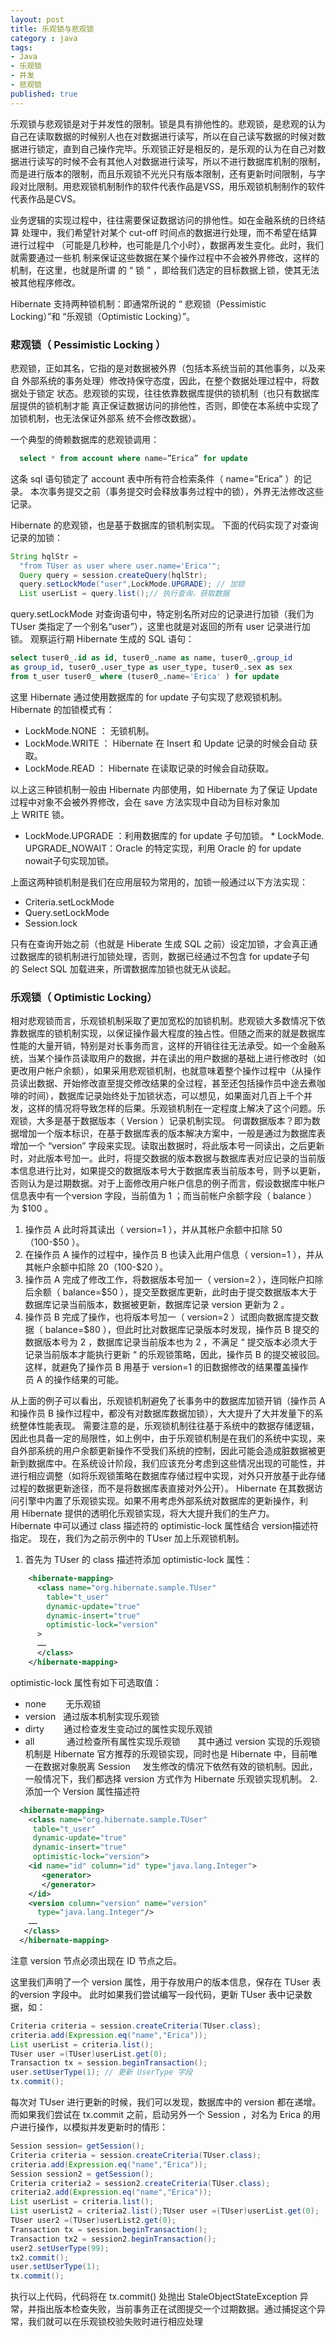 ```yaml
---
layout: post
title: 乐观锁与悲观锁
category : java
tags:
- Java
- 乐观锁
- 并发
- 悲观锁
published: true
---
```

乐观锁与悲观锁是对于并发性的限制。锁是具有排他性的。悲观锁，是悲观的认为自己在读取数据的时候别人也在对数据进行读写，所以在自己读写数据的时候对数据进行锁定，直到自己操作完毕。乐观锁正好是相反的，是乐观的认为在自己对数据进行读写的时候不会有其他人对数据进行读写，所以不进行数据库机制的限制，而是进行版本的限制，而且乐观锁不光光只有版本限制，还有更新时间限制，与字段对比限制。用悲观锁机制制作的软件代表作品是VSS，用乐观锁机制制作的软件代表作品是CVS。

业务逻辑的实现过程中，往往需要保证数据访问的排他性。如在金融系统的日终结算 处理中，我们希望针对某个 cut-off 时间点的数据进行处理，而不希望在结算进行过程中 （可能是几秒种，也可能是几个小时），数据再发生变化。此时，我们就需要通过一些机 制来保证这些数据在某个操作过程中不会被外界修改，这样的机制，在这里，也就是所谓 的 “ 锁 ” ，即给我们选定的目标数据上锁，使其无法被其他程序修改。

Hibernate 支持两种锁机制：即通常所说的 “ 悲观锁（Pessimistic Locking）”和 “乐观锁（Optimistic Locking）”。

### 悲观锁（ Pessimistic Locking ）

悲观锁，正如其名，它指的是对数据被外界（包括本系统当前的其他事务，以及来自 外部系统的事务处理）修改持保守态度，因此，在整个数据处理过程中，将数据处于锁定 状态。悲观锁的实现，往往依靠数据库提供的锁机制（也只有数据库层提供的锁机制才能 真正保证数据访问的排他性，否则，即使在本系统中实现了加锁机制，也无法保证外部系 统不会修改数据）。

一个典型的倚赖数据库的悲观锁调用：

``` sql
  select * from account where name=”Erica” for update
```

这条 sql 语句锁定了 account 表中所有符合检索条件（ name=”Erica” ）的记录。 本次事务提交之前（事务提交时会释放事务过程中的锁），外界无法修改这些记录。


Hibernate 的悲观锁，也是基于数据库的锁机制实现。 下面的代码实现了对查询记录的加锁：

``` java
String hqlStr =
  "from TUser as user where user.name='Erica'";
  Query query = session.createQuery(hqlStr);
  query.setLockMode("user",LockMode.UPGRADE); // 加锁 
  List userList = query.list();// 执行查询，获取数据
```

query.setLockMode 对查询语句中，特定别名所对应的记录进行加锁（我们为 TUser 类指定了一个别名“user”），这里也就是对返回的所有 user 记录进行加锁。 观察运行期 Hibernate 生成的 SQL 语句：

``` sql
select tuser0_.id as id, tuser0_.name as name, tuser0_.group_id
as group_id, tuser0_.user_type as user_type, tuser0_.sex as sex
from t_user tuser0_ where (tuser0_.name='Erica' ) for update
```

这里 Hibernate 通过使用数据库的 for update 子句实现了悲观锁机制。
Hibernate 的加锁模式有：

* LockMode.NONE ： 无锁机制。
* LockMode.WRITE ： Hibernate 在 Insert 和 Update 记录的时候会自动 获取。
* LockMode.READ ： Hibernate 在读取记录的时候会自动获取。

以上这三种锁机制一般由 Hibernate 内部使用，如 Hibernate 为了保证 Update过程中对象不会被外界修改，会在 save 方法实现中自动为目标对象加上 WRITE 锁。

* LockMode.UPGRADE ：利用数据库的 for update 子句加锁。
* LockMode. UPGRADE_NOWAIT：Oracle 的特定实现，利用 Oracle 的 for update nowait子句实现加锁。

上面这两种锁机制是我们在应用层较为常用的，加锁一般通过以下方法实现：

* Criteria.setLockMode
* Query.setLockMode
* Session.lock

只有在查询开始之前（也就是 Hiberate 生成 SQL 之前）设定加锁，才会真正通过数据库的锁机制进行加锁处理，否则，数据已经通过不包含 for update子句的 Select SQL 加载进来，所谓数据库加锁也就无从谈起。
### 乐观锁（ Optimistic Locking）
相对悲观锁而言，乐观锁机制采取了更加宽松的加锁机制。悲观锁大多数情况下依靠数据库的锁机制实现，以保证操作最大程度的独占性。但随之而来的就是数据库性能的大量开销，特别是对长事务而言，这样的开销往往无法承受。如一个金融系统，当某个操作员读取用户的数据，并在读出的用户数据的基础上进行修改时（如更改用户帐户余额），如果采用悲观锁机制，也就意味着整个操作过程中（从操作员读出数据、开始修改直至提交修改结果的全过程，甚至还包括操作员中途去煮咖啡的时间），数据库记录始终处于加锁状态，可以想见，如果面对几百上千个并发，这样的情况将导致怎样的后果。乐观锁机制在一定程度上解决了这个问题。乐观锁，大多是基于数据版本（ Version ）记录机制实现。
何谓数据版本？即为数据增加一个版本标识，在基于数据库表的版本解决方案中，一般是通过为数据库表增加一个 “version” 字段来实现。读取出数据时，将此版本号一同读出，之后更新时，对此版本号加一。此时，将提交数据的版本数据与数据库表对应记录的当前版本信息进行比对，如果提交的数据版本号大于数据库表当前版本号，则予以更新，否则认为是过期数据。对于上面修改用户帐户信息的例子而言，假设数据库中帐户信息表中有一个version 字段，当前值为 1 ；而当前帐户余额字段（ balance ）为 $100 。</p>

1. 操作员 A 此时将其读出（ version=1 ），并从其帐户余额中扣除 $50（ $100-$50 ）。
2. 在操作员 A 操作的过程中，操作员 B 也读入此用户信息（ version=1 ），并从其帐户余额中扣除 $20 （ $100-$20 ）。
3. 操作员 A 完成了修改工作，将数据版本号加一（ version=2 ），连同帐户扣除后余额（ balance=$50 ），提交至数据库更新，此时由于提交数据版本大于数据库记录当前版本，数据被更新，数据库记录 version 更新为 2 。
4. 操作员 B 完成了操作，也将版本号加一（ version=2 ）试图向数据库提交数据（ balance=$80 ），但此时比对数据库记录版本时发现，操作员 B 提交的数据版本号为 2 ，数据库记录当前版本也为 2 ，不满足 “ 提交版本必须大于记录当前版本才能执行更新 “ 的乐观锁策略，因此，操作员 B 的提交被驳回。这样，就避免了操作员 B 用基于 version=1 的旧数据修改的结果覆盖操作员 A 的操作结果的可能。

从上面的例子可以看出，乐观锁机制避免了长事务中的数据库加锁开销（操作员 A和操作员 B 操作过程中，都没有对数据库数据加锁），大大提升了大并发量下的系统整体性能表现。
需要注意的是，乐观锁机制往往基于系统中的数据存储逻辑，因此也具备一定的局限性，如上例中，由于乐观锁机制是在我们的系统中实现，来自外部系统的用户余额更新操作不受我们系统的控制，因此可能会造成脏数据被更新到数据库中。在系统设计阶段，我们应该充分考虑到这些情况出现的可能性，并进行相应调整（如将乐观锁策略在数据库存储过程中实现，对外只开放基于此存储过程的数据更新途径，而不是将数据库表直接对外公开）。
Hibernate 在其数据访问引擎中内置了乐观锁实现。如果不用考虑外部系统对数据库的更新操作，利用 Hibernate 提供的透明化乐观锁实现，将大大提升我们的生产力。Hibernate 中可以通过 class 描述符的 optimistic-lock 属性结合 version描述符指定。
现在，我们为之前示例中的 TUser 加上乐观锁机制。

<!--more-->

1. 首先为 TUser 的 class 描述符添加 optimistic-lock 属性：

``` xml
    <hibernate-mapping>
      <class name="org.hibernate.sample.TUser"
        table="t_user"
        dynamic-update="true"
        dynamic-insert="true"
        optimistic-lock="version"
      >
      ……
      </class>
    </hibernate-mapping>
```

 optimistic-lock 属性有如下可选取值：

* none        无乐观锁
* version   通过版本机制实现乐观锁
* dirty        通过检查发生变动过的属性实现乐观锁
* all             通过检查所有属性实现乐观锁
      
其中通过 version 实现的乐观锁机制是 Hibernate 官方推荐的乐观锁实现，同时也是 Hibernate 中，目前唯一在数据对象脱离 Session     发生修改的情况下依然有效的锁机制。因此，一般情况下，我们都选择 version 方式作为 Hibernate 乐观锁实现机制。
2.添加一个 Version 属性描述符

``` xml
  <hibernate-mapping>
    <class name="org.hibernate.sample.TUser"
     table="t_user"
     dynamic-update="true"
     dynamic-insert="true"
     optimistic-lock="version">
    <id name="id" column="id" type="java.lang.Integer">
       <generator>
       </generator>
    </id>
    <version column="version" name="version"
      type="java.lang.Integer"/>
    ……
   </class>
  </hibernate-mapping>
```

注意 version 节点必须出现在 ID 节点之后。

这里我们声明了一个 version 属性，用于存放用户的版本信息，保存在 TUser 表的version 字段中。
此时如果我们尝试编写一段代码，更新 TUser 表中记录数据，如：

``` java
Criteria criteria = session.createCriteria(TUser.class);
criteria.add(Expression.eq("name","Erica"));
List userList = criteria.list();
TUser user =(TUser)userList.get(0);
Transaction tx = session.beginTransaction();
user.setUserType(1); // 更新 UserType 字段
tx.commit();
```

每次对 TUser 进行更新的时候，我们可以发现，数据库中的 version 都在递增。而如果我们尝试在 tx.commit 之前，启动另外一个 Session ，对名为 Erica 的用户进行操作，以模拟并发更新时的情形：

``` java
Session session= getSession();
Criteria criteria = session.createCriteria(TUser.class);
criteria.add(Expression.eq("name","Erica"));
Session session2 = getSession();
Criteria criteria2 = session2.createCriteria(TUser.class);
criteria2.add(Expression.eq("name","Erica"));
List userList = criteria.list();
List userList2 = criteria2.list();TUser user =(TUser)userList.get(0);
TUser user2 =(TUser)userList2.get(0);
Transaction tx = session.beginTransaction();
Transaction tx2 = session2.beginTransaction();
user2.setUserType(99);
tx2.commit();
user.setUserType(1);
tx.commit();
```

执行以上代码，代码将在 tx.commit() 处抛出 StaleObjectStateException 异常，并指出版本检查失败，当前事务正在试图提交一个过期数据。通过捕捉这个异常，我们就可以在乐观锁校验失败时进行相应处理
